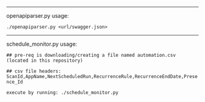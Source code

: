 <hr>

openapiparser.py usage:

<code>./openapiparser.py <url/swagger.json></code>
<hr>
schedule_monitor.py usage:

<code>## pre-req is downloading/creating a file named automation.csv (located in this repository)</code>

<code>## csv file headers:  ScanId,AppName,NextScheduledRun,RecurrenceRule,RecurrenceEndDate,Presence_Id</code>

<code>execute by running: ./schedule_monitor.py</code>
